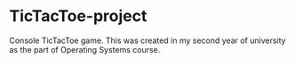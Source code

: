 # TicTacToe-project
Console TicTacToe game. This was created in my second year of university as the part of Operating Systems course. 
